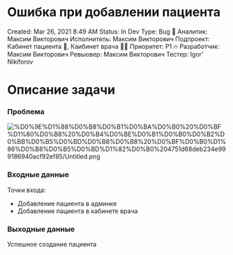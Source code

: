 # Ошибка при добавлении пациента

Created: Mar 26, 2021 8:49 AM
Status: In Dev
Type: Bug 🐞
Аналитик: Максим Викторович
Исполнитель: Максим Викторович
Подпроект: Кабинет пациента 🤒, Каибинет врача 👨‍⚕️
Приоритет: P1 🔥
Разработчик: Максим Викторович
Ревьювер: Максим Викторович
Тестер: Igor' Nikiforov

# Описание задачи

### Проблема

![%D0%9E%D1%88%D0%B8%D0%B1%D0%BA%D0%B0%20%D0%BF%D1%80%D0%B8%20%D0%B4%D0%BE%D0%B1%D0%B0%D0%B2%D0%BB%D0%B5%D0%BD%D0%B8%D0%B8%20%D0%BF%D0%B0%D1%86%D0%B8%D0%B5%D0%BD%D1%82%D0%B0%204751d68deb234e999186940acf92ef85/Untitled.png](%D0%9E%D1%88%D0%B8%D0%B1%D0%BA%D0%B0%20%D0%BF%D1%80%D0%B8%20%D0%B4%D0%BE%D0%B1%D0%B0%D0%B2%D0%BB%D0%B5%D0%BD%D0%B8%D0%B8%20%D0%BF%D0%B0%D1%86%D0%B8%D0%B5%D0%BD%D1%82%D0%B0%204751d68deb234e999186940acf92ef85/Untitled.png)

### Входные данные

Точки входа:

- Добавление пациента в админке
- Добавление пациента в кабинете врача

### Выходные данные

Успешное создание пациента